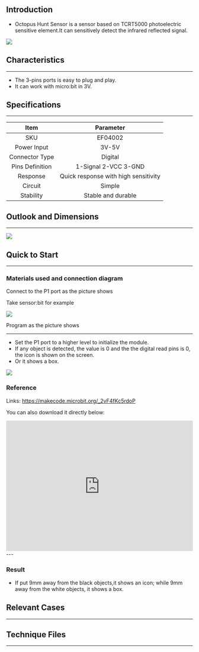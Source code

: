 ## Introduction
- Octopus Hunt Sensor is a sensor based on TCRT5000 photoelectric sensitive element.It can sensitively detect the infrared reflected signal. 

 ![](https://i.imgur.com/H1J5LWu.jpg)

##  Characteristics
---


- The 3-pins ports is easy to plug and play.
- It can work with micro:bit in 3V. 

## Specifications
---
Item | Parameter 
:-: | :-: 
SKU|EF04002
Power Input|3V-5V
Connector Type|Digital
Pins Definition|1-Signal 2-VCC 3-GND
Response|Quick response with high sensitivity
Circuit|Simple
Stability|Stable and durable

## Outlook and Dimensions
---

 ![](https://i.imgur.com/ktk6q7u.png)

## Quick to Start
---
### Materials used and connection diagram
Connect to the P1 port as the picture shows

Take sensor:bit for example

 ![](https://i.imgur.com/md29vd4.png)



Program as the picture shows

---


- Set the P1 port to a higher level to initialize the module.
- If any object is detected, the value is 0 and the the digital read pins is 0, the icon is shown on the screen.
- Or it shows a box.

 ![](https://i.imgur.com/99rRrZp.png)

### Reference

Links: https://makecode.microbit.org/_2vF4fKc5rdoP

You can also download it directly below:

<div style="position:relative;height:0;padding-bottom:70%;overflow:hidden;"><iframe style="position:absolute;top:0;left:0;width:100%;height:100%;" src="https://makecode.microbit.org/#pub:_2vF4fKc5rdoP" frameborder="0" sandbox="allow-popups allow-forms allow-scripts allow-same-origin"></iframe></div>  
---

### Result


- If put 9mm away from the black objects,it shows an icon; while 9mm away from the white objects, it shows a box.

## Relevant Cases
---


## Technique Files
---
